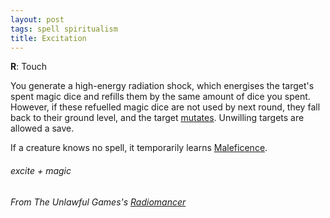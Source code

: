 ```yaml
---
layout: post
tags: spell spiritualism
title: Excitation
---
```

**R**: Touch

You generate a high-energy radiation shock, which energises the target's spent magic dice and refills them by the same amount of dice you spent. However, if these refuelled magic dice are not used by next round, they fall back to their ground level, and the target [mutates](https://coinsandscrolls.blogspot.com/2018/01/osr-1d500-biological-mutations.html). Unwilling targets are allowed a save.

If a creature knows no spell, it temporarily learns [Maleficence](/2020/11/13/maleficence/).
 
###### excite + magic
###### From The Unlawful Games's [Radiomancer](http://unlawfulgames.blogspot.com/2018/08/osr-radiomancer.html)
